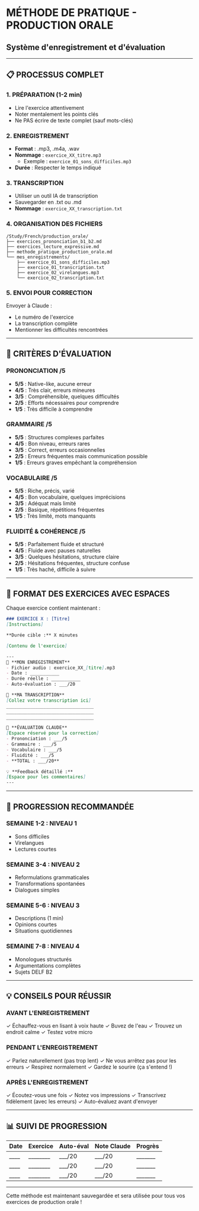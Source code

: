 # MÉTHODE DE PRATIQUE - PRODUCTION ORALE
## Système d'enregistrement et d'évaluation

---

## 📋 PROCESSUS COMPLET

### 1. PRÉPARATION (1-2 min)
- Lire l'exercice attentivement
- Noter mentalement les points clés
- Ne PAS écrire de texte complet (sauf mots-clés)

### 2. ENREGISTREMENT
- **Format** : .mp3, .m4a, .wav
- **Nommage** : `exercice_XX_titre.mp3`
  - Exemple : `exercice_01_sons_difficiles.mp3`
- **Durée** : Respecter le temps indiqué

### 3. TRANSCRIPTION
- Utiliser un outil IA de transcription
- Sauvegarder en .txt ou .md
- **Nommage** : `exercice_XX_transcription.txt`

### 4. ORGANISATION DES FICHIERS
```
/Study/French/production_orale/
├── exercices_prononciation_b1_b2.md
├── exercices_lecture_expressive.md
├── methode_pratique_production_orale.md
└── mes_enregistrements/
    ├── exercice_01_sons_difficiles.mp3
    ├── exercice_01_transcription.txt
    ├── exercice_02_virelangues.mp3
    └── exercice_02_transcription.txt
```

### 5. ENVOI POUR CORRECTION
Envoyer à Claude :
- Le numéro de l'exercice
- La transcription complète
- Mentionner les difficultés rencontrées

---

## 🎯 CRITÈRES D'ÉVALUATION

### PRONONCIATION /5
- **5/5** : Native-like, aucune erreur
- **4/5** : Très clair, erreurs mineures
- **3/5** : Compréhensible, quelques difficultés
- **2/5** : Efforts nécessaires pour comprendre
- **1/5** : Très difficile à comprendre

### GRAMMAIRE /5
- **5/5** : Structures complexes parfaites
- **4/5** : Bon niveau, erreurs rares
- **3/5** : Correct, erreurs occasionnelles
- **2/5** : Erreurs fréquentes mais communication possible
- **1/5** : Erreurs graves empêchant la compréhension

### VOCABULAIRE /5
- **5/5** : Riche, précis, varié
- **4/5** : Bon vocabulaire, quelques imprécisions
- **3/5** : Adéquat mais limité
- **2/5** : Basique, répétitions fréquentes
- **1/5** : Très limité, mots manquants

### FLUIDITÉ & COHÉRENCE /5
- **5/5** : Parfaitement fluide et structuré
- **4/5** : Fluide avec pauses naturelles
- **3/5** : Quelques hésitations, structure claire
- **2/5** : Hésitations fréquentes, structure confuse
- **1/5** : Très haché, difficile à suivre

---

## 📝 FORMAT DES EXERCICES AVEC ESPACES

Chaque exercice contient maintenant :

```markdown
### EXERCICE X : [Titre]
[Instructions]

**Durée cible :** X minutes

[Contenu de l'exercice]

---
📎 **MON ENREGISTREMENT**
- Fichier audio : exercice_XX_[titre].mp3
- Date : ___________
- Durée réelle : ___________
- Auto-évaluation : ___/20

📝 **MA TRANSCRIPTION**
[Collez votre transcription ici]
_________________________________
_________________________________
_________________________________

🎯 **ÉVALUATION CLAUDE**
[Espace réservé pour la correction]
- Prononciation : ___/5
- Grammaire : ___/5
- Vocabulaire : ___/5
- Fluidité : ___/5
- **TOTAL : ___/20**

💡 **Feedback détaillé :**
[Espace pour les commentaires]
---
```

---

## 🔄 PROGRESSION RECOMMANDÉE

### SEMAINE 1-2 : NIVEAU 1
- Sons difficiles
- Virelangues
- Lectures courtes

### SEMAINE 3-4 : NIVEAU 2
- Reformulations grammaticales
- Transformations spontanées
- Dialogues simples

### SEMAINE 5-6 : NIVEAU 3
- Descriptions (1 min)
- Opinions courtes
- Situations quotidiennes

### SEMAINE 7-8 : NIVEAU 4
- Monologues structurés
- Argumentations complètes
- Sujets DELF B2

---

## 💡 CONSEILS POUR RÉUSSIR

### AVANT L'ENREGISTREMENT
✓ Échauffez-vous en lisant à voix haute
✓ Buvez de l'eau
✓ Trouvez un endroit calme
✓ Testez votre micro

### PENDANT L'ENREGISTREMENT
✓ Parlez naturellement (pas trop lent)
✓ Ne vous arrêtez pas pour les erreurs
✓ Respirez normalement
✓ Gardez le sourire (ça s'entend !)

### APRÈS L'ENREGISTREMENT
✓ Écoutez-vous une fois
✓ Notez vos impressions
✓ Transcrivez fidèlement (avec les erreurs)
✓ Auto-évaluez avant d'envoyer

---

## 📊 SUIVI DE PROGRESSION

| Date | Exercice | Auto-éval | Note Claude | Progrès |
|------|----------|-----------|-------------|---------|
| ____ | ________ | ___/20    | ___/20      | _______ |
| ____ | ________ | ___/20    | ___/20      | _______ |
| ____ | ________ | ___/20    | ___/20      | _______ |

---

Cette méthode est maintenant sauvegardée et sera utilisée pour tous vos exercices de production orale !